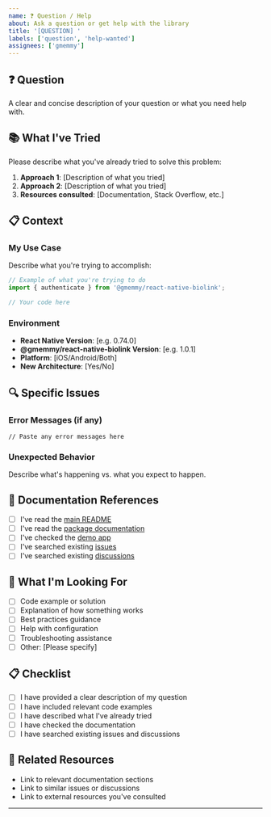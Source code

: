 ```yaml
---
name: ❓ Question / Help
about: Ask a question or get help with the library
title: '[QUESTION] '
labels: ['question', 'help-wanted']
assignees: ['gmemmy']
---
```


## ❓ Question

A clear and concise description of your question or what you need help with.

## 📚 What I've Tried

Please describe what you've already tried to solve this problem:

1. **Approach 1**: [Description of what you tried]
2. **Approach 2**: [Description of what you tried]
3. **Resources consulted**: [Documentation, Stack Overflow, etc.]

## 📋 Context

### My Use Case

Describe what you're trying to accomplish:

```typescript
// Example of what you're trying to do
import { authenticate } from '@gmemmy/react-native-biolink';

// Your code here
```

### Environment

- **React Native Version**: [e.g. 0.74.0]
- **@gmemmy/react-native-biolink Version**: [e.g. 1.0.1]
- **Platform**: [iOS/Android/Both]
- **New Architecture**: [Yes/No]

## 🔍 Specific Issues

### Error Messages (if any)

```
// Paste any error messages here
```

### Unexpected Behavior

Describe what's happening vs. what you expect to happen.

## 📖 Documentation References

- [ ] I've read the [main README](../../README.md)
- [ ] I've read the [package documentation](./packages/react-native-biolink/README.md)
- [ ] I've checked the [demo app](./biolink-demo/README.md)
- [ ] I've searched existing [issues](https://github.com/gmemmy/biolink/issues)
- [ ] I've searched existing [discussions](https://github.com/gmemmy/biolink/discussions)

## 🎯 What I'm Looking For

- [ ] Code example or solution
- [ ] Explanation of how something works
- [ ] Best practices guidance
- [ ] Help with configuration
- [ ] Troubleshooting assistance
- [ ] Other: [Please specify]

## 📋 Checklist

- [ ] I have provided a clear description of my question
- [ ] I have included relevant code examples
- [ ] I have described what I've already tried
- [ ] I have checked the documentation
- [ ] I have searched existing issues and discussions

## 🔗 Related Resources

- Link to relevant documentation sections
- Link to similar issues or discussions
- Link to external resources you've consulted

---
